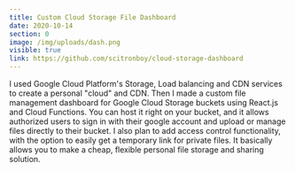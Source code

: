 ```yaml
---
title: Custom Cloud Storage File Dashboard
date: 2020-10-14
section: 0
image: /img/uploads/dash.png
visible: true
link: https://github.com/scitronboy/cloud-storage-dashboard
---
```

I used Google Cloud Platform's Storage, Load balancing and CDN services to create a personal "cloud" and CDN. Then I made a custom file management dashboard for Google Cloud Storage buckets using React.js and Cloud Functions. You can host it right on your bucket, and it allows authorized users to sign in with their google account and upload or manage files directly to their bucket. I also plan to add access control functionality, with the option to easily get a temporary link for private files. It basically allows you to make a cheap, flexible personal file storage and sharing solution.